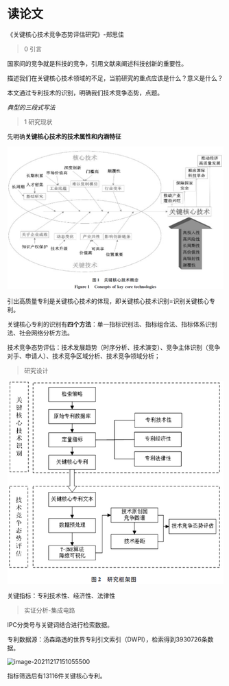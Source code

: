 # 读论文

《关键核心技术竞争态势评估研究》-郑思佳

> 0 引言

国家间的竞争就是科技的竞争，引用文献来阐述科技创新的重要性。

描述我们在关键核心技术领域的不足，当前研究的重点应该是什么？意义是什么？

本文通过专利技术的识别，明确我们技术竞争态势，点题。

*典型的三段式写法*

> 1 研究现状

先明确**关键核心技术的技术属性和内涵特征**

<img src="1.png" alt="image-20211216195703816" style="zoom:50%;" />

引出高质量专利是关键核心技术的体现，即关键核心技术识别=识别关键核心专利。

关键核心专利的识别有**四个方法**：单一指标识别法、指标组合法、指标体系识别法、社会网络分析方法。

技术竞争态势评估：技术发展趋势（时序分析、技术演变）、竞争主体识别（竞争对手、申请人）、技术竞争区域分析、技术竞争领域分析；

> 研究设计

![image-20211217145317057](7.png)

关键指标：专利技术性、经济性、法律性

> 实证分析-集成电路

IPC分类号与关键词结合进行检索数据。

专利数据源：汤森路透的世界专利引文索引（DWPI），检索得到3930726条数据。

![image-20211217151055500](../../../AppData/Roaming/Typora/typora-user-images/image-20211217151055500.png)

指标筛选后有13116件关键核心专利。


